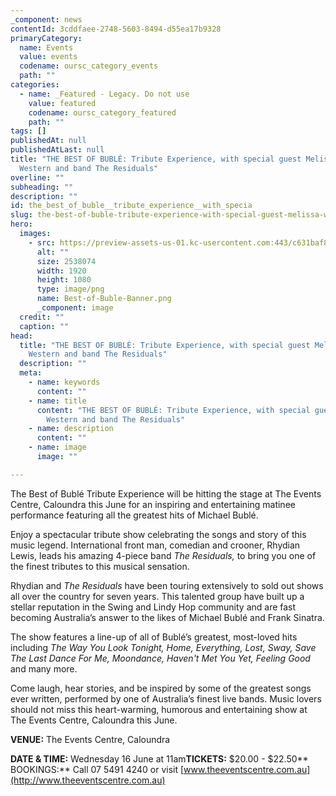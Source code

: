 ```yaml
---
_component: news
contentId: 3cddfaee-2748-5603-8494-d55ea17b9328
primaryCategory:
  name: Events
  value: events
  codename: oursc_category_events
  path: ""
categories:
  - name: _Featured - Legacy. Do not use
    value: featured
    codename: oursc_category_featured
    path: ""
tags: []
publishedAt: null
publishedAtLast: null
title: "THE BEST OF BUBLÉ: Tribute Experience, with special guest Melissa
  Western and band The Residuals"
overline: ""
subheading: ""
description: ""
id: the_best_of_buble__tribute_experience__with_specia
slug: the-best-of-buble-tribute-experience-with-special-guest-melissa-western-and-band-the-residuals
hero:
  images:
    - src: https://preview-assets-us-01.kc-usercontent.com:443/c631baf8-1b46-001f-580c-d0001b68b4a8/643784b4-8c27-4acc-bc67-b697fb4de710/Best-of-Buble-Banner.png
      alt: ""
      size: 2538074
      width: 1920
      height: 1080
      type: image/png
      name: Best-of-Buble-Banner.png
      _component: image
  credit: ""
  caption: ""
head:
  title: "THE BEST OF BUBLÉ: Tribute Experience, with special guest Melissa
    Western and band The Residuals"
  description: ""
  meta:
    - name: keywords
      content: ""
    - name: title
      content: "THE BEST OF BUBLÉ: Tribute Experience, with special guest Melissa
        Western and band The Residuals"
    - name: description
      content: ""
    - name: image
      image: ""

---
```

The Best of Bublé Tribute Experience will be hitting the stage at The Events Centre, Caloundra this June for an inspiring and entertaining matinee performance featuring all the greatest hits of Michael Bublé.

Enjoy a spectacular tribute show celebrating the songs and story of this music legend. International front man, comedian and crooner, Rhydian Lewis, leads his amazing 4-piece band *The Residuals,* to bring you one of the finest tributes to this musical sensation.

Rhydian and *The Residuals* have been touring extensively to sold out shows all over the country for seven years. This talented group have built up a stellar reputation in the Swing and Lindy Hop community and are fast becoming Australia’s answer to the likes of Michael Bublé and Frank Sinatra.

The show features a line-up of all of Bublé’s greatest, most-loved hits including *The Way You Look Tonight, Home, Everything, Lost, Sway, Save The Last Dance For Me, Moondance, Haven't Met You Yet, Feeling Good* and many more.

Come laugh, hear stories, and be inspired by some of the greatest songs ever written, performed by one of Australia’s finest live bands. Music lovers should not miss this heart-warming, humorous and entertaining show at The Events Centre, Caloundra this June.

**VENUE:** The Events Centre, Caloundra

**DATE & TIME:** Wednesday 16 June at 11am**TICKETS:** $20.00 - $22.50\*\*\
BOOKINGS:\*\* Call 07 5491 4240 or visit [www.theeventscentre.com.au](http://www.theeventscentre.com.au)

